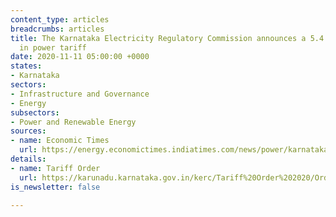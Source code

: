```yaml
---
content_type: articles
breadcrumbs: articles
title: The Karnataka Electricity Regulatory Commission announces a 5.4 percent increase
  in power tariff
date: 2020-11-11 05:00:00 +0000
states:
- Karnataka
sectors:
- Infrastructure and Governance
- Energy
subsectors:
- Power and Renewable Energy
sources:
- name: Economic Times
  url: https://energy.economictimes.indiatimes.com/news/power/karnataka-government-hikes-power-tariff-by-5-4-per-cent-from-november-1/79052949
details:
- name: Tariff Order
  url: https://karunadu.karnataka.gov.in/kerc/Tariff%20Order%202020/Orders/Press%20Note/English_Press_Note_2020_Ver_5.pdf
is_newsletter: false

---
```

